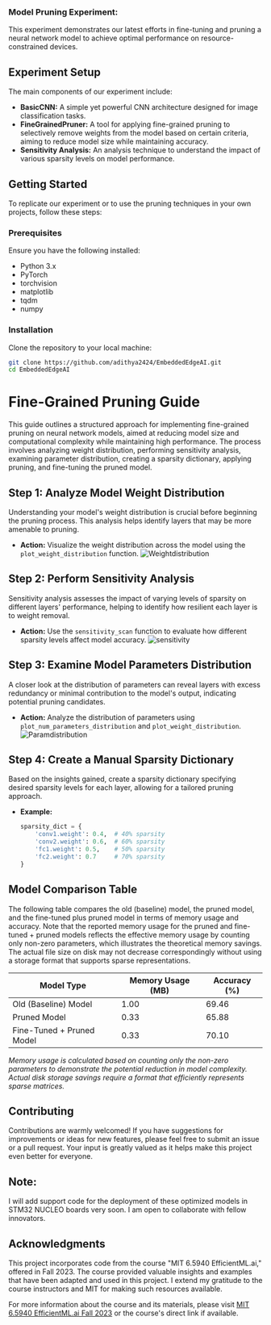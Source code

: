 ### **Model Pruning Experiment:**

This experiment demonstrates our latest efforts in fine-tuning and pruning a neural network model to achieve optimal performance on resource-constrained devices.

## **Experiment Setup**

The main components of our experiment include:

- **BasicCNN:** A simple yet powerful CNN architecture designed for image classification tasks.
- **FineGrainedPruner:** A tool for applying fine-grained pruning to selectively remove weights from the model based on certain criteria, aiming to reduce model size while maintaining accuracy.
- **Sensitivity Analysis:** An analysis technique to understand the impact of various sparsity levels on model performance.

## **Getting Started**

To replicate our experiment or to use the pruning techniques in your own projects, follow these steps:

### Prerequisites

Ensure you have the following installed:
- Python 3.x
- PyTorch
- torchvision
- matplotlib
- tqdm
- numpy

### Installation

Clone the repository to your local machine:

```bash
git clone https://github.com/adithya2424/EmbeddedEdgeAI.git
cd EmbeddedEdgeAI
```

# Fine-Grained Pruning Guide

This guide outlines a structured approach for implementing fine-grained pruning on neural network models, aimed at reducing model size and computational complexity while maintaining high performance. The process involves analyzing weight distribution, performing sensitivity analysis, examining parameter distribution, creating a sparsity dictionary, applying pruning, and fine-tuning the pruned model.

## Step 1: Analyze Model Weight Distribution

Understanding your model's weight distribution is crucial before beginning the pruning process. This analysis helps identify layers that may be more amenable to pruning.

- **Action:** Visualize the weight distribution across the model using the `plot_weight_distribution` function.
 ![Weightdistribution](https://github.com/adithya2424/EmbeddedEdgeAI/assets/34277400/9fd3769b-5db7-4aed-b3df-9479206ba9c0)
 
## Step 2: Perform Sensitivity Analysis

Sensitivity analysis assesses the impact of varying levels of sparsity on different layers' performance, helping to identify how resilient each layer is to weight removal.

- **Action:** Use the `sensitivity_scan` function to evaluate how different sparsity levels affect model accuracy.
  ![sensitivity](https://github.com/adithya2424/EmbeddedEdgeAI/assets/34277400/c60119af-da7b-4ac1-a0c0-d7a1a75a5154)

## Step 3: Examine Model Parameters Distribution

A closer look at the distribution of parameters can reveal layers with excess redundancy or minimal contribution to the model's output, indicating potential pruning candidates.

- **Action:** Analyze the distribution of parameters using `plot_num_parameters_distribution` and `plot_weight_distribution`.
![Paramdistribution](https://github.com/adithya2424/EmbeddedEdgeAI/assets/34277400/659dad35-02cb-4770-87dc-6fff711a5e9d)

## Step 4: Create a Manual Sparsity Dictionary

Based on the insights gained, create a sparsity dictionary specifying desired sparsity levels for each layer, allowing for a tailored pruning approach.

- **Example:**
  ```python
  sparsity_dict = {
      'conv1.weight': 0.4,  # 40% sparsity
      'conv2.weight': 0.6,  # 60% sparsity
      'fc1.weight': 0.5,    # 50% sparsity
      'fc2.weight': 0.7     # 70% sparsity
  }

## Model Comparison Table

The following table compares the old (baseline) model, the pruned model, and the fine-tuned plus pruned model in terms of memory usage and accuracy. Note that the reported memory usage for the pruned and fine-tuned + pruned models reflects the effective memory usage by counting only non-zero parameters, which illustrates the theoretical memory savings. The actual file size on disk may not decrease correspondingly without using a storage format that supports sparse representations.

| Model Type                 | Memory Usage (MB) | Accuracy (%) |
|----------------------------|-------------------|--------------|
| Old (Baseline) Model       | 1.00              | 69.46        |
| Pruned Model               | 0.33              | 65.88        |
| Fine-Tuned + Pruned Model  | 0.33              | 70.10        |

*Memory usage is calculated based on counting only the non-zero parameters to demonstrate the potential reduction in model complexity. Actual disk storage savings require a format that efficiently represents sparse matrices.*

## Contributing

Contributions are warmly welcomed! If you have suggestions for improvements or ideas for new features, please feel free to submit an issue or a pull request. Your input is greatly valued as it helps make this project even better for everyone.

## Note:

I will add support code for the deployment of these optimized models in STM32 NUCLEO boards very soon. I am open to collaborate with fellow innovators.

## Acknowledgments

This project incorporates code from the course "MIT 6.5940 EfficientML.ai," offered in Fall 2023. The course provided valuable insights and examples that have been adapted and used in this project. I extend my gratitude to the course instructors and MIT for making such resources available.

For more information about the course and its materials, please visit [MIT 6.5940 EfficientML.ai Fall 2023](https://hanlab.mit.edu/courses/2023-fall-65940) or the course's direct link if available.














